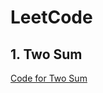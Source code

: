 # LeetCode


## 1. Two Sum
[Code for Two Sum](https://github.com/RIXIAO-ZHANG/LeetCode/blob/master/TwoSum.h)

